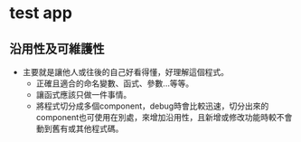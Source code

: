 # test app

## 沿用性及可維護性
  
  + 主要就是讓他人或往後的自己好看得懂，好理解這個程式。
    + 正確且適合的命名變數、函式、參數...等等。
    + 讓函式應該只做一件事情。
    + 將程式切分成多個component，debug時會比較迅速，切分出來的component也可使用在別處，來增加沿用性，且新增或修改功能時較不會動到舊有或其他程式碼。
